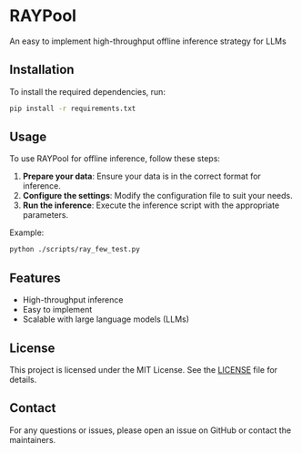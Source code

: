 # RAYPool
An easy to implement high-throughput offline inference strategy for LLMs

## Installation

To install the required dependencies, run:
```bash
pip install -r requirements.txt
```

## Usage

To use RAYPool for offline inference, follow these steps:

1. **Prepare your data**: Ensure your data is in the correct format for inference.
2. **Configure the settings**: Modify the configuration file to suit your needs.
3. **Run the inference**: Execute the inference script with the appropriate parameters.

Example:
```bash
python ./scripts/ray_few_test.py
```

## Features

- High-throughput inference
- Easy to implement
- Scalable with large language models (LLMs)

## License

This project is licensed under the MIT License. See the [LICENSE](LICENSE) file for details.

## Contact

For any questions or issues, please open an issue on GitHub or contact the maintainers.
